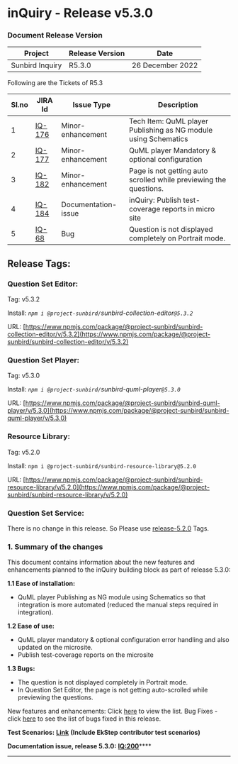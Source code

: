 # inQuiry - Release v5.3.0

### Document Release Version

| Project         | Release Version | Date             |
| --------------- | --------------- | ---------------- |
| Sunbird Inquiry | R5.3.0          | 26 December 2022 |



Following are the Tickets of R5.3

| Sl.no | JIRA Id                                                       | Issue Type          | Description                                                       |
| ----- | ------------------------------------------------------------- | ------------------- | ----------------------------------------------------------------- |
| 1     | [IQ-176](https://project-sunbird.atlassian.net/browse/IQ-176) | Minor-enhancement   | Tech Item: QuML player Publishing as NG module using Schematics   |
| 2     | [IQ-177](https://project-sunbird.atlassian.net/browse/IQ-177) | Minor-enhancement   | QuML player Mandatory & optional configuration                    |
| 3     | [IQ-182](https://project-sunbird.atlassian.net/browse/IQ-182) | Minor-enhancement   | Page is not getting auto scrolled while previewing the questions. |
| 4     | [IQ-184](https://project-sunbird.atlassian.net/browse/IQ-184) | Documentation-issue | inQuiry: Publish test-coverage reports in micro site              |
| 5     | [IQ-68](https://project-sunbird.atlassian.net/browse/IQ-68)   | Bug                 | Question is not displayed completely on Portrait mode.            |

## Release Tags:

### Question Set **Editor**:

Tag: v5.3.2

Install: _`npm i @project-sunbird/`sunbird-collection-editor`@5.3.2`_

URL: [https://www.npmjs.com/package/@project-sunbird/sunbird-collection-editor/v/5.3.2](https://www.npmjs.com/package/@project-sunbird/sunbird-collection-editor/v/5.3.2)

### Question Set Player:

Tag: v5.3.0

Install: _`npm i @project-sunbird/`sunbird-quml-player`@5.3.0`_

URL: [https://www.npmjs.com/package/@project-sunbird/sunbird-quml-player/v/5.3.0](https://www.npmjs.com/package/@project-sunbird/sunbird-quml-player/v/5.3.0)

### Resource Library:&#x20;

Tag: v5.2.0

Install: `npm i @project-sunbird/sunbird-resource-library@5.2.0`

URL: [https://www.npmjs.com/package/@project-sunbird/sunbird-resource-library/v/5.2.0](https://www.npmjs.com/package/@project-sunbird/sunbird-resource-library/v/5.2.0)

### Question Set Service:

There is no change in this release. So Please use [release-5.2.0](inquiry-release-v5.2.0.md#question-and-question-set-service) Tags.

### **1. Summary of the changes**

This document contains information about the new features and enhancements planned to the inQuiry building block as part of release 5.3.0:

**1.1 Ease of installation:**&#x20;

* QuML player Publishing as NG module using Schematics so that integration is more automated (reduced the manual steps required in integration).

**1.2 Ease of use:**&#x20;

* QuML player mandatory & optional configuration error handling and also updated on the microsite.
* Publish test-coverage reports on the microsite

**1.3 Bugs:**

* The question is not displayed completely in Portrait mode.
* In Question Set Editor, the page is not getting auto-scrolled while previewing the questions.

New features and enhancements: Click [here](https://project-sunbird.atlassian.net/issues/?filter=12678) to view the list. Bug Fixes - click [here](https://project-sunbird.atlassian.net/browse/IQ-68) to see the list of bugs fixed in this release.

**Test Scenarios:** [**Link**](https://project-sunbird.atlassian.net/wiki/spaces/SunbirdinQuiry/pages/3255566352/Inquiry+Release+5.3.0+Test+Scenarios) **(Include EkStep contributor test scenarios)**

**Documentation issue, release 5.3.0:**  [**IQ:200**](https://project-sunbird.atlassian.net/browse/IQ-200)****

****
